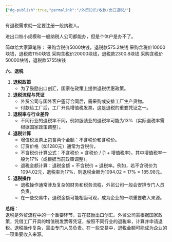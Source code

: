 ```yaml
---
{"dg-publish":true,"permalink":"/外贸知识/收款/出口退税/"}
---
```


有退税需求就一定要注册一般纳税人。

进出口权小规模和一般纳税人公司都能办，但是个体户是办不了。


简单给大家算笔账： 
采购含税价5000块钱，退税款575.2块钱 
采购含税价10000块钱，退税款1150块钱 
采购含税价20000块钱，退税款2300.8块钱 
采购含税价50000块钱，退税款5755块钱

**六、退税**

1. **退税政策**
    - 为了鼓励出口创汇，国家在政策上提供退税优惠政策。
2. **退税流程与凭证**
    - 外贸公司与国外客户签订合同后，需采购或安排工厂生产货物。
    - 付款给工厂后，工厂开具增值税发票，这是退税的重要凭证之一。
3. **退税率与行业差异**
    - 不同行业的退税率不同，例如服装业的退税率可能为13%（实际退税率需根据国家政策调整）。
4. **退税计算**
    - 增值税发票上包含两个金额：不含税价和含税价。
    - 订货价格（如1280元）通常为含税价。
    - 不含税价计算公式：不含税价 = 含税价 / (1 + 增值税率)，其中增值税率一般为17%（或根据当前政策调整）。
    - 退税金额计算：退税金额 = 不含税价 × 退税率。例如，若不含税价为1094.02元，退税率为17%，则退税金额为1094.02 × 17% = 185.98元。
5. **退税操作**
    - 退税操作通常涉及复杂的财务和税务流程，外贸公司一般会安排专门人员负责。
    - 在一些交易中，退税金额可能相当可观，成为企业的一项重要收入来源。

**总结**：  
退税是外贸流程中的一个重要环节，旨在鼓励出口创汇。外贸公司需根据国家政策，凭借工厂开具的增值税发票等凭证，按照不同行业的退税率，计算并申请退税。退税操作复杂，需由专门人员负责。在一些交易中，退税金额可能成为企业的一项重要收入来源。